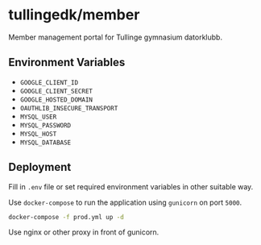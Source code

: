 # tullingedk/member

Member management portal for Tullinge gymnasium datorklubb.

## Environment Variables

- `GOOGLE_CLIENT_ID`
- `GOOGLE_CLIENT_SECRET`
- `GOOGLE_HOSTED_DOMAIN`
- `OAUTHLIB_INSECURE_TRANSPORT`
- `MYSQL_USER`
- `MYSQL_PASSWORD`
- `MYSQL_HOST`
- `MYSQL_DATABASE`

## Deployment

Fill in `.env` file or set required environment variables in other suitable way.

Use `docker-compose` to run the application using `gunicorn` on port `5000`.

```bash
docker-compose -f prod.yml up -d
```

Use nginx or other proxy in front of gunicorn.
